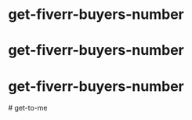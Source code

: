 # get-fiverr-buyers-number
# get-fiverr-buyers-number
# get-fiverr-buyers-number
#   g e t - t o - m e  
 